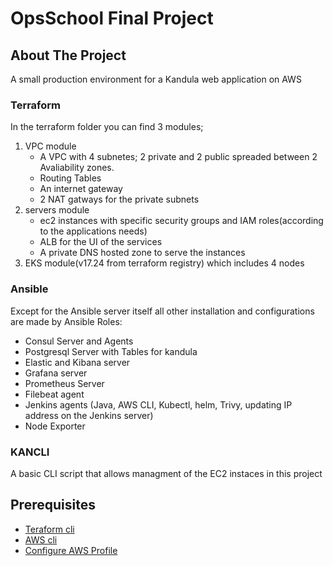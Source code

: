 # OpsSchool Final Project

## About The Project
A small production environment for a Kandula web application on AWS

### Terraform
In the terraform folder you can find 3 modules;

 1. VPC module 
      - A VPC with 4 subnetes; 2 private and 2 public spreaded between 2 Avaliability zones.
      - Routing Tables
      - An internet gateway
      - 2 NAT gatways for the private subnets
 2. servers module 
      - ec2 instances with specific security groups and IAM roles(according to the applications needs)
      - ALB for the UI of the services
      - A private DNS hosted zone to serve the instances 
 3. EKS module(v17.24 from terraform registry) which includes 4 nodes

### Ansible
Except for the Ansible server itself all other installation and configurations are made by Ansible Roles:
 - Consul Server and Agents
 - Postgresql Server with Tables for kandula
 - Elastic and Kibana server
 - Grafana server
 - Prometheus Server
 - Filebeat agent
 - Jenkins agents (Java, AWS CLI, Kubectl, helm, Trivy, updating IP address on the Jenkins server)
 - Node Exporter

### KANCLI
A basic CLI script that allows managment of the EC2 instaces in this project 

      
## Prerequisites
* <a href="https://learn.hashicorp.com/tutorials/terraform/install-cli">Teraform cli</a>
* <a href="https://docs.aws.amazon.com/cli/latest/userguide/getting-started-install.html">AWS cli</a>
* <a href="https://docs.aws.amazon.com/cli/latest/userguide/cli-configure-profiles.html">Configure AWS Profile</a>






